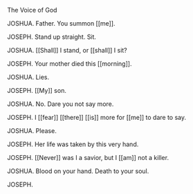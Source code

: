 The Voice of God

JOSHUA. Father. You summon [[me]].

JOSEPH. Stand up straight. Sit.

JOSHUA. [[Shall]] I stand, or [[shall]] I sit?

JOSEPH. Your mother died this [[morning]].

JOSHUA. Lies.

JOSEPH. [[My]] son.

JOSHUA. No. Dare you not say more.

JOSEPH. I [[fear]] [[there]] [[is]] more for [[me]] to dare to say.

JOSHUA. Please.

JOSEPH. Her life was taken by this very hand.


JOSEPH. [[Never]] was I a savior, but I [[am]] not a killer.

JOSHUA. Blood on your hand. Death to your soul.

JOSEPH. 